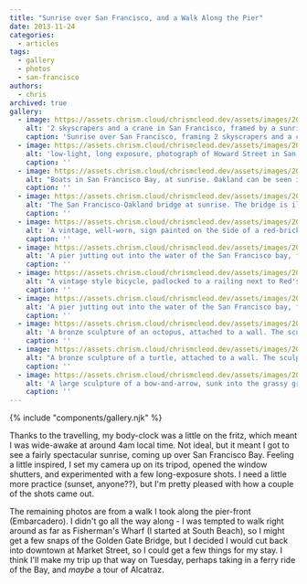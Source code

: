 ```yaml
---
title: "Sunrise over San Francisco, and a Walk Along the Pier"
date: 2013-11-24
categories:
  - articles
tags:
  - gallery
  - photos
  - san-francisco
authors:
  - chris
archived: true
gallery:
  - image: https://assets.chrism.cloud/chrismcleod.dev/assets/images/2013/11/image.jpg
    alt: '2 skyscrapers and a crane in San Francisco, framed by a sunrise sky which transitions from dark blue at the top to fiery orange near the bottom third. In the foreground is the silhouette of another building'
    caption: 'Sunrise over San Francisco, framing 2 skyscrapers and a crane'
  - image: https://assets.chrism.cloud/chrismcleod.dev/assets/images/2013/11/image1.jpg
    alt: 'low-light, long exposure, photograph of Howard Street in San Francisco at sunrise, taken from a high vantage point. There are some light trails caused by passing cars. In the background is part of the bay, and the San Francisco-Oakland bridge.'
    caption: ''
  - image: https://assets.chrism.cloud/chrismcleod.dev/assets/images/2013/11/image2.jpg
    alt: "Boats in San Francisco Bay, at sunrise. Oakland can be seen in the background, across the water."
    caption: ''
  - image: https://assets.chrism.cloud/chrismcleod.dev/assets/images/2013/11/image3.jpg
    alt: 'The San Francisco-Oakland bridge at sunrise. The bridge is illuminated with lights to show off the support cables. In the foreground are the silhouettes of various buildings and some streets.'
    caption: ''
  - image: https://assets.chrism.cloud/chrismcleod.dev/assets/images/2013/11/image4.jpg
    alt: 'A vintage, well-worn, sign painted on the side of a red-brick wall. It advertises Gallo Salame, and features a stylised illustration of a tram car'
    caption: ''
  - image: https://assets.chrism.cloud/chrismcleod.dev/assets/images/2013/11/image5.jpg
    alt: 'A pier jutting out into the water of the San Francisco bay, from the left side of the frame. In the hazy distance, hills can be seen'
    caption: ''
  - image: https://assets.chrism.cloud/chrismcleod.dev/assets/images/2013/11/image6.jpg
    alt: "A vintage style bicycle, padlocked to a railing next to Red's Java House in San Francisco. In the background is a pier building, and to the right is a partial view of a sign advertising Double Cheeseburger & Beer, and Red's Special Hot-Dog and Soda"
    caption: ''
  - image: https://assets.chrism.cloud/chrismcleod.dev/assets/images/2013/11/image7.jpg
    alt: 'A pier jutting out into the water of the San Francisco bay, from the left side of the frame. In the hazy distance, hills can be seen. The pier has a building with several warehouse doors on it.'
    caption: ''
  - image: https://assets.chrism.cloud/chrismcleod.dev/assets/images/2013/11/image10.jpg
    alt: 'A bronze sculpture of an octopus, attached to a wall. The sculpture is covered in dark green verdigris, which is worn away in some places to reveal the natural orangey-brown of the metal.'
    caption: ''
  - image: https://assets.chrism.cloud/chrismcleod.dev/assets/images/2013/11/image11.jpg
    alt: "A bronze sculpture of a turtle, attached to a wall. The sculpture is covered in dark green verdigris, which is worn away in many places to reveal the natural orangey-brown of the metal."
    caption: ''
  - image: https://assets.chrism.cloud/chrismcleod.dev/assets/images/2013/11/image13.jpg
    alt: 'A large sculpture of a bow-and-arrow, sunk into the grassy ground, with the tip of arrow and some of the bow obscured by the ground. The fletchings of the arrow are bright red, and its shaft is painted white. The bow is a golden yellow colour. In the background are palm trees, some buildings of the San Francisco skyline, and a bright blue sky'
    caption: ''
---
```


{% include "components/gallery.njk" %}

Thanks to the travelling, my body-clock was a little on the fritz, which meant I was wide-awake at around 4am local time. Not ideal, but it meant I got to see a fairly spectacular sunrise, coming up over San Francisco Bay. Feeling a little inspired, I set my camera up on its tripod, opened the window shutters, and experimented with a few long-exposure shots. I need a little more practice (sunset, anyone??), but I'm pretty pleased with how a couple of the shots came out.

The remaining photos are from a walk I took along the pier-front (Embarcadero). I didn't go all the way along - I was tempted to walk right around as far as Fisherman's Wharf (I started at South Beach), so I might get a few snaps of the Golden Gate Bridge, but I decided I would cut back into downtown at Market Street, so I could get a few things for my stay. I think I'll make my trip up that way on Tuesday, perhaps taking in a ferry ride of the Bay, and _maybe_ a tour of Alcatraz.
